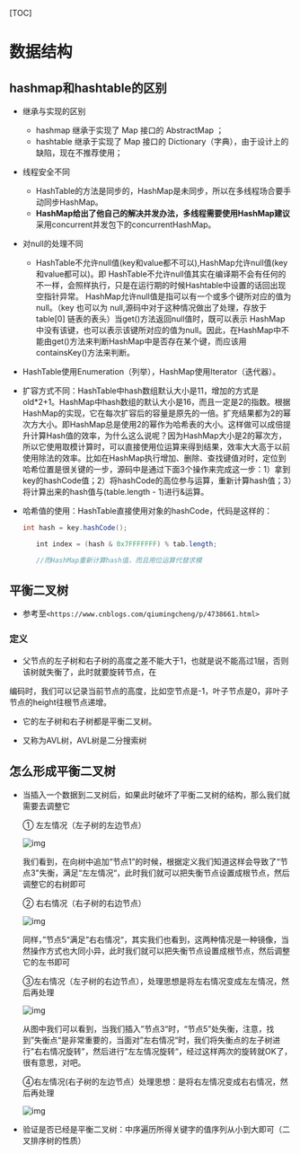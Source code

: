 [TOC]

# 数据结构

## hashmap和hashtable的区别

* 继承与实现的区别

  * hashmap 继承于实现了 Map 接口的 AbstractMap ；
  * hashtable 继承于实现了 Map 接口的 Dictionary（字典），由于设计上的缺陷，现在不推荐使用；

* 线程安全不同

  * HashTable的方法是同步的，HashMap是未同步，所以在多线程场合要手动同步HashMap。
  * **HashMap给出了他自己的解决并发办法，多线程需要使用HashMap建议**采用concurrent并发包下的concurrentHashMap。

* 对null的处理不同

  * HashTable不允许null值(key和value都不可以),HashMap允许null值(key和value都可以)。即 HashTable不允许null值其实在编译期不会有任何的不一样，会照样执行，只是在运行期的时候Hashtable中设置的话回出现空指针异常。 HashMap允许null值是指可以有一个或多个键所对应的值为null。（key 也可以为 null,源码中对于这种情况做出了处理，存放于 table[0] 链表的表头）当get()方法返回null值时，既可以表示 HashMap中没有该键，也可以表示该键所对应的值为null。因此，在HashMap中不能由get()方法来判断HashMap中是否存在某个键，而应该用containsKey()方法来判断。

* HashTable使用Enumeration（列举），HashMap使用Iterator（迭代器）。

* 扩容方式不同：HashTable中hash数组默认大小是11，增加的方式是 old\*2+1。HashMap中hash数组的默认大小是16，而且一定是2的指数。根据HashMap的实现，它在每次扩容后的容量是原先的一倍。扩充结果都为2的幂次方大小。即HashMap总是使用2的幂作为哈希表的大小。这样做可以成倍提升计算Hash值的效率，为什么这么说呢？因为HashMap大小是2的幂次方，所以它使用取模计算时，可以直接使用位运算来得到结果，效率大大高于以前使用除法的效率。比如在HashMap执行增加、删除、查找键值对时，定位到哈希位置是很关键的一步，源码中是通过下面3个操作来完成这一步：1）拿到key的hashCode值；2）将hashCode的高位参与运算，重新计算hash值；3）将计算出来的hash值与(table.length - 1)进行&运算。

* 哈希值的使用：HashTable直接使用对象的hashCode，代码是这样的：

  ~~~java
  int hash = key.hashCode();

  　　int index = (hash & 0x7FFFFFFF) % tab.length;

  　　//而HashMap重新计算hash值，而且用位运算代替求模

  ~~~


## 平衡二叉树

* 参考至`<https://www.cnblogs.com/qiumingcheng/p/4738661.html>`

### 定义

*  父节点的左子树和右子树的高度之差不能大于1，也就是说不能高过1层，否则该树就失衡了，此时就要旋转节点，在

  编码时，我们可以记录当前节点的高度，比如空节点是-1，叶子节点是0，非叶子节点的height往根节点递增。

* 它的左子树和右子树都是平衡二叉树。

* 又称为AVL树，AVL树是二分搜索树

## 怎么形成平衡二叉树

* 当插入一个数据到二叉树后，如果此时破坏了平衡二叉树的结构，那么我们就需要去调整它

  ① 左左情况（左子树的左边节点）

  ![img](https://pic002.cnblogs.com/images/2012/214741/2012072218213884.png)

  我们看到，在向树中追加“节点1”的时候，根据定义我们知道这样会导致了“节点3"失衡，满足“左左情况“，此时我们就可以把失衡节点设置成根节点，然后调整它的右树即可

  ② 右右情况（右子树的右边节点）

  ![img](https://pic002.cnblogs.com/images/2012/214741/2012072218444051.png)

  同样，”节点5“满足”右右情况“，其实我们也看到，这两种情况是一种镜像，当然操作方式也大同小异，此时我们就可以把失衡节点设置成根节点，然后调整它的左书即可

   

  ③左右情况（左子树的右边节点），处理思想是将左右情况变成左左情况，然后再处理

  ![img](https://pic002.cnblogs.com/images/2012/214741/2012072219144367.png)

  从图中我们可以看到，当我们插入”节点3“时，“节点5”处失衡，注意，找到”失衡点“是非常重要的，当面对”左右情况“时，我们将失衡点的左子树进行"右右情况旋转"，然后进行”左左情况旋转“，经过这样两次的旋转就OK了，很有意思，对吧。

   

  ④右左情况(右子树的左边节点）处理思想：是将右左情况变成右右情况，然后再处理

  ![img](https://pic002.cnblogs.com/images/2012/214741/2012072219540371.png)

* 验证是否已经是平衡二叉树：中序遍历所得关键字的值序列从小到大即可（二叉排序树的性质）